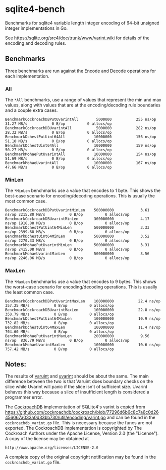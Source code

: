 # sqlite4-bench
Benchmarks for sqlite4 variable length integer encoding of 64-bit unsigned integer implementations in Go.

See https://sqlite.org/src4/doc/trunk/www/varint.wiki for details of the encoding and decoding rules.


## Benchmarks
Three benchmarks are run against the Encode and Decode operations for each implementation.  

### All
The `*All` benchmarks, use a range of values that represent the min and max values, along with values that are at the encoding/decoding rule boundaries and a couple extra cases.

```
BenchmarkCockroachDBPutUvarintAll   	 5000000	       255 ns/op	  31.27 MB/s	       0 B/op	       0 allocs/op
BenchmarkCockroachDBUvarintAll      	 5000000	       282 ns/op	  28.32 MB/s	       0 B/op	       0 allocs/op
BenchmarkDchestPutUint64All         	10000000	       156 ns/op	  51.18 MB/s	       0 B/op	       0 allocs/op
BenchmarkDchestUint64All            	10000000	       159 ns/op	  50.27 MB/s	       0 B/op	       0 allocs/op
BenchmarkMohaePutUvarintAll         	10000000	       154 ns/op	  51.69 MB/s	       0 B/op	       0 allocs/op
BenchmarkMohaeUvarintAll            	10000000	       167 ns/op	  47.66 MB/s	       0 B/op	       0 allocs/op
```

### MinLen
The `*MinLen` benchmarks use a value that encodes to 1 byte.  This shows the best-case scenario for encoding/decoding operations.  This is usually the most common case.

```
BenchmarkCockroachDBPutUvarintMinLen	500000000	         3.61 ns/op	2215.80 MB/s	       0 B/op	       0 allocs/op
BenchmarkCockroachDBUvarintMinLen   	300000000	         4.17 ns/op	1918.88 MB/s	       0 B/op	       0 allocs/op
BenchmarkDchestPutUint64MinLen      	500000000	         3.33 ns/op	2399.68 MB/s	       0 B/op	       0 allocs/op
BenchmarkDchestUint64MinLen         	500000000	         3.52 ns/op	2270.33 MB/s	       0 B/op	       0 allocs/op
BenchmarkMohaePutUvarintMinLen      	500000000	         3.31 ns/op	2415.08 MB/s	       0 B/op	       0 allocs/op
BenchmarkMohaeUvarintMinLen         	500000000	         3.56 ns/op	2246.06 MB/s	       0 B/op	       0 allocs/op
```

### MaxLen
The `*MaxLen` benchmarks use a value that encodes to 9 bytes.  This shows the worst-case scenario for encoding/decoding operations.  This is usually the least common case.

```
BenchmarkCockroachDBPutUvarintMaxLen	100000000	        22.4 ns/op	 357.25 MB/s	       0 B/op	       0 allocs/op
BenchmarkCockroachDBUvarintMaxLen   	100000000	        22.8 ns/op	 350.79 MB/s	       0 B/op	       0 allocs/op
BenchmarkDchestPutUint64MaxLen      	100000000	        10.9 ns/op	 732.82 MB/s	       0 B/op	       0 allocs/op
BenchmarkDchestUint64MaxLen         	100000000	        11.4 ns/op	 704.60 MB/s	       0 B/op	       0 allocs/op
BenchmarkMohaePutUvarintMaxLen      	200000000	         9.56 ns/op	 836.79 MB/s	       0 B/op	       0 allocs/op
BenchmarkMohaeUvarintMaxLen         	100000000	        10.6 ns/op	 757.42 MB/s	       0 B/op	       0 allocs/op
```

## Notes:
The results of [varuint](https://github.com/dchest/varuint) and [uvarint](https://github.com/mohae/uvarint) should be about the same.  The main difference between the two is that Varuint does boundary checks on the slice while Uvarint will panic if the slice isn't of sufficient size.  Uvarint behaves this way because a slice of insufficient length is considered a programmer error.

The [CockroachDB](https://github.com/cockroachdb/cockroach) implementation of SQLite4's varint is copied from https://github.com/cockroachdb/cockroach/blob/77296d6b6c8c7a6c0d26456067a033a0d33bb730/util/encoding/varint.go and can be found in the `cockroachdb_varint.go` file.  This is necessary because the funcs are not exported.  The CockroachDB implementation is copyrighted by The Cockroach Authors under the Apache License, Version 2.0 (the "License").  A copy of the license may be obtained at

    http://www.apache.org/licenses/LICENSE-2.0

A complete copy of the original copyright notification may be found in the `cockroachdb_varint.go` file.
